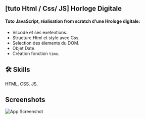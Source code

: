
## [tuto Html / Css/ JS] Horloge Digitale

 #### Tuto JavaScript, réalisation from scratch d'une Hrologe digitale: 
 - Vscode et ses exetentions.
 - Structure Html et style avec Css.
 - Selection des élements du DOM.
 - Objet Date.
 - Création fonction `time`.
 


## 🛠 Skills
 HTML, CSS. JS.


## Screenshots

![App Screenshot](https://i.postimg.cc/tRLbnyY8/Capture-d-e-cran-2023-08-03-a-21-31-13.png)

